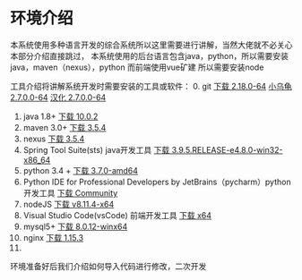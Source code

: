 # 环境介绍

本系统使用多种语言开发的综合系统所以这里需要进行讲解，当然大佬就不必关心本部分介绍直接跳过，
本系统使用的后台语言包含java，python，所以需要安装java，maven（nexus），python
而前端使用vue矿建 所以需要安装node

工具介绍将讲解系统开发时需要安装的工具或软件：
0. git [下载 2.18.0-64](https://github-production-release-asset-2e65be.s3.amazonaws.com/23216272/c0b82e3e-7623-11e8-93a5-b72bebbce542?X-Amz-Algorithm=AWS4-HMAC-SHA256&X-Amz-Credential=AKIAIWNJYAX4CSVEH53A%2F20180910%2Fus-east-1%2Fs3%2Faws4_request&X-Amz-Date=20180910T121331Z&X-Amz-Expires=300&X-Amz-Signature=7a35c86d6165a162314dea55e17dd1066587c79e70d1c2da222dcee78d114797&X-Amz-SignedHeaders=host&actor_id=15716620&response-content-disposition=attachment%3B%20filename%3DGit-2.18.0-64-bit.exe&response-content-type=application%2Foctet-stream) [小乌龟 2.7.0.0-64](https://download.tortoisegit.org/tgit/2.7.0.0/TortoiseGit-2.7.0.0-64bit.msi) [汉化 2.7.0.0-64](https://download.tortoisegit.org/tgit/2.7.0.0/TortoiseGit-LanguagePack-2.7.0.0-64bit-zh_CN.msi)
1. java 1.8+ [下载 10.0.2](http://download.oracle.com/otn-pub/java/jdk/10.0.2+13/19aef61b38124481863b1413dce1855f/jdk-10.0.2_windows-x64_bin.exe?AuthParam=1536581632_0e10c7d4a1f70d437bebf1523d34f0bb)
2. maven 3.0+ [下载 3.5.4](http://mirrors.hust.edu.cn/apache/maven/maven-3/3.5.4/binaries/apache-maven-3.5.4-bin.zip)
3. nexus  [下载 3.5.4](http://mirrors.hust.edu.cn/apache/maven/maven-3/3.5.4/binaries/apache-maven-3.5.4-bin.zip)
4. Spring Tool Suite(sts) java开发工具 [下载 3.9.5.RELEASE-e4.8.0-win32-x86_64](https://download.springsource.com/release/STS/3.9.5.RELEASE/dist/e4.8/spring-tool-suite-3.9.5.RELEASE-e4.8.0-win32-x86_64.zip)
5. python 3.4 + [下载 3.7.0-amd64](https://www.python.org/ftp/python/3.7.0/python-3.7.0-amd64.exe)
6. Python IDE for Professional Developers by JetBrains（pycharm）python开发工具  [下载 Community](http://www.jetbrains.com/pycharm/download/download-thanks.html?platform=windows&code=PCC)
7. nodeJS [下载 v8.11.4-x64](https://nodejs.org/dist/v8.11.4/node-v8.11.4-x64.msi)
8. Visual Studio Code(vsCode) 前端开发工具  [下载 x64](https://aka.ms/win32-x64-user-stable)
9. mysql5+ [下载 8.0.12-winx64](https://dev.mysql.com/get/Downloads/MySQL-8.0/mysql-8.0.12-winx64.zip)
10. nginx [下载 1.15.3](http://nginx.org/download/nginx-1.15.3.zip)
11. 

环境准备好后我们介绍如何导入代码进行修改，二次开发
